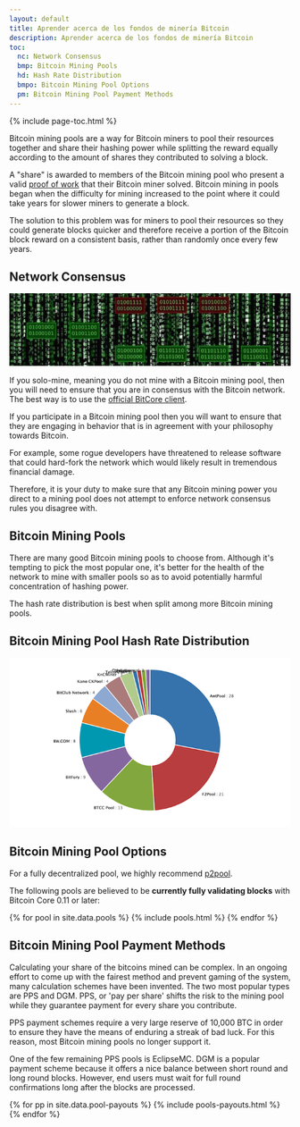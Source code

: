 ```yaml
---
layout: default
title: Aprender acerca de los fondos de minería Bitcoin
description: Aprender acerca de los fondos de minería Bitcoin
toc:
  nc: Network Consensus
  bmp: Bitcoin Mining Pools
  hd: Hash Rate Distribution
  bmpo: Bitcoin Mining Pool Options
  pm: Bitcoin Mining Pool Payment Methods
---
```


{% include page-toc.html %}

<p>Bitcoin mining pools are a way for Bitcoin miners to pool their resources together and share their hashing power while splitting the reward equally according to the amount of shares they contributed to solving a block.</p>

<p>A "share" is awarded to members of the Bitcoin mining pool who present a valid <a href="/what-is-proof-of-work/">proof of work</a> that their Bitcoin miner solved. Bitcoin mining in pools began when the difficulty for mining increased to the point where it could take years for slower miners to generate a block.</p>

<p>The solution to this problem was for miners to pool their resources so they could generate blocks quicker and therefore receive a portion of the Bitcoin block reward on a consistent basis, rather than randomly once every few years.</p>

<h2 id="nc">Network Consensus</h2>

<center><img src="/images/bitcoin-network-consensus.jpg" alt="bitcoin network consensus"></center>

<p>If you solo-mine, meaning you do not mine with a Bitcoin mining pool, then you will need to ensure that you are in consensus with the Bitcoin network. The best way is to use the <a href="http://bitcoin.org/en/download">official BitCore client</a>.</p>

<p>If you participate in a Bitcoin mining pool then you will want to ensure that they are engaging in behavior that is in agreement with your philosophy towards Bitcoin.</p>

<p>For example, some rogue developers have threatened to release software that could hard-fork the network which would likely result in tremendous financial damage.</p>

<p>Therefore, it is your duty to make sure that any Bitcoin mining power you direct to a mining pool does not attempt to enforce network consensus rules you disagree with.</p>

<h2 id="bmp">Bitcoin Mining Pools</h2>

<p>There are many good Bitcoin mining pools to choose from. Although it's tempting to pick the most popular one, it's better for the health of the network to mine with smaller pools so as to avoid potentially harmful concentration of hashing power.</p>

<p>The hash rate distribution is best when split among more Bitcoin mining pools.</p>

<h2 id="hd">Bitcoin Mining Pool Hash Rate Distribution</h2>

<center><img src="/images/bitcoin-mining-pool-hash-rate-distribution.png"></center>

<h2 id="bmpo">Bitcoin Mining Pool Options</h2>

<p>For a fully decentralized pool, we highly recommend <a rel="nofollow" target="_blank" href="http://p2pool.in">p2pool</a>.</p>

<p>The following pools are believed to be <b>currently fully validating blocks</b> with Bitcoin Core 0.11 or later:</p>

{% for pool in site.data.pools %}
{% include pools.html %}
{% endfor %}

<h2 id="pm">Bitcoin Mining Pool Payment Methods</h2>

<p>Calculating your share of the bitcoins mined can be complex. In an ongoing effort to come up with the fairest method and prevent gaming of the system, many calculation schemes have been invented. The two most popular types are PPS and DGM. PPS, or 'pay per share' shifts the risk to the mining pool while they guarantee payment for every share you contribute.</p>

<p>PPS payment schemes require a very large reserve of 10,000 BTC in order to ensure they have the means of enduring a streak of bad luck. For this reason, most Bitcoin mining pools no longer support it.</p>

<p>One of the few remaining PPS pools is EclipseMC. DGM is a popular payment scheme because it offers a nice balance between short round and long round blocks.  However, end users must wait for full round confirmations long after the blocks are processed.</p>

{% for pp in site.data.pool-payouts %}
{% include pools-payouts.html %}
{% endfor %}
